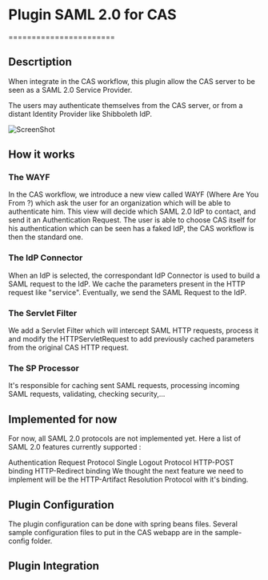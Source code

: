 # Plugin SAML 2.0 for CAS
=======================

## Descrtiption

When integrate in the CAS workflow, this plugin allow the CAS server to be seen as a SAML 2.0 Service Provider.

The users may authenticate themselves from the CAS server, or from a distant Identity Provider like Shibboleth IdP.

![ScreenShot](https://raw.github.com/GIP-RECIA/cas/feature-saml2/cas-server-support-saml2/global_workflow.png)


## How it works

### The WAYF

In the CAS workflow, we introduce a new view called WAYF (Where Are You From ?) which ask the user for an organization which will be able to authenticate him. This view will decide which SAML 2.0 IdP to contact, and send it an Authentication Request. The user is able to choose CAS itself for his authentication which can be seen has a faked IdP, the CAS workflow is then the standard one.

### The IdP Connector

When an IdP is selected, the correspondant IdP Connector is used to build a SAML request to the IdP. We cache the parameters present in the HTTP request like "service". Eventually, we send the SAML Request to the IdP.

### The Servlet Filter

We add a Servlet Filter which will intercept SAML HTTP requests, process it and modify the HTTPServletRequest to add previously cached parameters from the original CAS HTTP request.

### The SP Processor

It's responsible for caching sent SAML requests, processing incoming SAML requests, validating, checking security,...

## Implemented for now

For now, all SAML 2.0 protocols are not implemented yet. Here a list of SAML 2.0 features currently supported :

Authentication Request Protocol
Single Logout Protocol
HTTP-POST binding
HTTP-Redirect binding
We thought the next feature we need to implement will be the HTTP-Artifact Resolution Protocol with it's binding.

## Plugin Configuration

The plugin configuration can be done with spring beans files.
Several sample configuration files to put in the CAS webapp are in the sample-config folder.

## Plugin Integration

